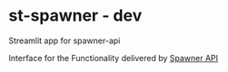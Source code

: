 # st-spawner - dev
Streamlit app for spawner-api

Interface for the Functionality delivered by [Spawner API]() 
